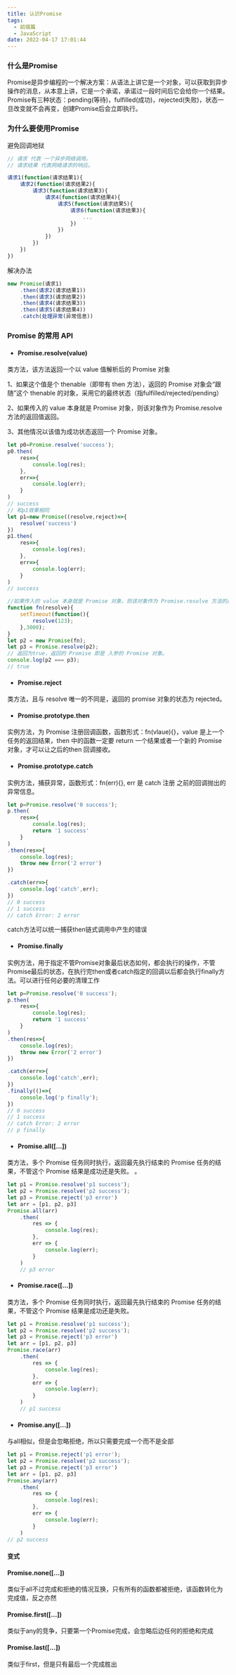 ```yaml
---
title: 认识Promise
tags:
  - 前端篇
  - JavaScript
date: 2022-04-17 17:01:44
---
```



### 什么是Promise

Promise是异步编程的一个解决方案：从语法上讲它是一个对象，可以获取到异步操作的消息，从本意上讲，它是一个承诺，承诺过一段时间后它会给你一个结果。Promise有三种状态：pending(等待)，fulfilled(成功)，rejected(失败)，状态一旦改变就不会再变，创建Promise后会立即执行。

### 为什么要使用Promise

避免回调地狱

```javascript
// 请求 代表 一个异步网络调用。
// 请求结果 代表网络请求的响应。

请求1(function(请求结果1){
    请求2(function(请求结果2){
        请求3(function(请求结果3){
            请求4(function(请求结果4){
                请求5(function(请求结果5){
                    请求6(function(请求结果3){
                        ...
                    })
                })
            })
        })
    })
})

```

解决办法

```javascript
new Promise(请求1)
    .then(请求2(请求结果1))
    .then(请求3(请求结果2))
    .then(请求4(请求结果3))
    .then(请求5(请求结果4))
    .catch(处理异常(异常信息))
```

### Promise 的常用 API 

- #### Promise.resolve(value)

类方法，该方法返回一个以 value 值解析后的 Promise 对象

1、如果这个值是个 thenable（即带有 then 方法），返回的 Promise 对象会“跟随”这个 thenable 的对象，采用它的最终状态（指fulfilled/rejected/pending）

2、如果传入的 value 本身就是 Promise 对象，则该对象作为 Promise.resolve 方法的返回值返回。

3、其他情况以该值为成功状态返回一个 Promise 对象。

```JavaScript
let p0=Promise.resolve('success');
p0.then(
    res=>{
        console.log(res);
    },
    err=>{
        console.log(err);
    }
)
// success
// 和p1效果相同
let p1=new Promise((resolve,reject)=>{
    resolve('success')
})
p1.then(
    res=>{
        console.log(res);
    },
    err=>{
        console.log(err);
    }
)
// success

//如果传入的 value 本身就是 Promise 对象，则该对象作为 Promise.resolve 方法的返回值返回。  
function fn(resolve){
    setTimeout(function(){
        resolve(123);
    },3000);
}
let p2 = new Promise(fn);
let p3 = Promise.resolve(p2);
// 返回为true，返回的 Promise 即是 入参的 Promise 对象。
console.log(p2 === p3);
// true
```

- #### Promise.reject

类方法，且与 resolve 唯一的不同是，返回的 promise 对象的状态为 rejected。

- #### Promise.prototype.then

实例方法，为 Promise 注册回调函数，函数形式：fn(vlaue){}，value 是上一个任务的返回结果，then 中的函数一定要 return 一个结果或者一个新的 Promise 对象，才可以让之后的then 回调接收。

- #### Promise.prototype.catch

实例方法，捕获异常，函数形式：fn(err){}, err 是 catch 注册 之前的回调抛出的异常信息。

~~~javascript
let p=Promise.resolve('0 success');
p.then(
    res=>{
        console.log(res);
        return '1 success'
    }
)
.then(res=>{
    console.log(res);
    throw new Error('2 error')
})

.catch(err=>{
    console.log('catch',err);
})
// 0 success
// 1 success
// catch Error: 2 error
~~~

catch方法可以统一捕获then链式调用中产生的错误

- #### Promise.finally

实例方法，用于指定不管Promise对象最后状态如何，都会执行的操作，不管Promise最后的状态，在执行完then或者catch指定的回调以后都会执行finally方法。可以进行任何必要的清理工作

~~~js
let p=Promise.resolve('0 success');
p.then(
    res=>{
        console.log(res);
        return '1 success'
    }
)
.then(res=>{
    console.log(res);
    throw new Error('2 error')
})

.catch(err=>{
    console.log('catch',err);
})
.finally(()=>{
    console.log('p finally');
})
// 0 success
// 1 success
// catch Error: 2 error
// p finally
~~~

- #### Promise.all([...])

类方法，多个 Promise 任务同时执行，返回最先执行结束的 Promise 任务的结果，不管这个 Promise 结果是成功还是失败。 。

~~~javascript
let p1 = Promise.resolve('p1 success');
let p2 = Promise.resolve('p2 success');
let p3 = Promise.reject('p3 error')
let arr = [p1, p2, p3]
Promise.all(arr)
    .then(
        res => {
            console.log(res);
        },
        err => {
            console.log(err);
        }
    )
    // p3 error

~~~

- #### Promise.race([...])

类方法，多个 Promise 任务同时执行，返回最先执行结束的 Promise 任务的结果，不管这个 Promise 结果是成功还是失败。

~~~javascript
let p1 = Promise.resolve('p1 success');
let p2 = Promise.resolve('p2 success');
let p3 = Promise.reject('p3 error')
let arr = [p1, p2, p3]
Promise.race(arr)
    .then(
        res => {
            console.log(res);
        },
        err => {
            console.log(err);
        }
    )
    // p1 success
~~~

- #### Promise.any([...])

与all相似，但是会忽略拒绝，所以只需要完成一个而不是全部

```JavaScript
let p1 = Promise.reject('p1 error');
let p2 = Promise.resolve('p2 success');
let p3 = Promise.reject('p3 error')
let arr = [p1, p2, p3]
Promise.any(arr)
    .then(
        res => {
            console.log(res);
        },
        err => {
            console.log(err);
        }
    )
// p2 success
```

#### 变式

#### Promise.none([...])

类似于all不过完成和拒绝的情况互换，只有所有的函数都被拒绝，该函数转化为完成值，反之亦然

#### Promise.first([...])

类似于any的竞争，只要第一个Promise完成，会忽略后边任何的拒绝和完成

#### Promise.last([...])

类似于first，但是只有最后一个完成胜出